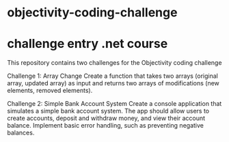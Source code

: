 # objectivity-coding-challenge
# challenge entry .net course

This repository contains two challenges for the Objectivity coding challenge

Challenge 1: Array Change
Create a function that takes two arrays (original array, updated array) as input and returns two arrays of modifications (new elements, removed elements).

Challenge 2: Simple Bank Account System
Create a console application that simulates a simple bank account system. The app should allow users to create accounts, deposit and withdraw money, and view their account balance. Implement basic error handling, such as preventing negative balances.
